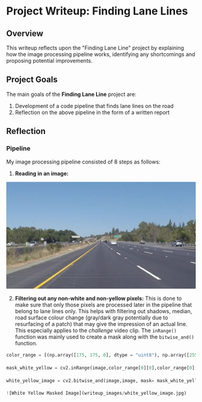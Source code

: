 
# Project Writeup: Finding Lane Lines
 
## Overview   
   
This writeup reflects upon the "Finding Lane Line" project by explaining how the image processing pipeline works, identifying any shortcomings and proposing potential improvements. 


## Project Goals
The main goals of the **Finding Lane Line** project are:

1. Development of a code pipeline that finds lane lines on the road 
2. Reflection on the above pipeline in the form of a written report

## Reflection

### Pipeline

My image processing pipeline consisted of 8 steps as follows:

1. **Reading in an image:**

![Input Image](writeup_images/input.jpg)

2. **Filtering out any non-white and non-yellow pixels:** This is done to make sure that only those pixels are processed later in the pipeline that belong to lane lines only. This helps with filtering out shadows, median, road surface colour change (gray/dark gray potentially due to resurfacing of a patch) that may give the impression of an actual line. This especially applies to the *challenge* video clip. The ```inRange()``` function was mainly used to create a mask along with the ```bitwise_and()``` function.

```python
color_range = [(np.array([175, 175, 0], dtype = "uint8"), np.array([255, 255, 255], dtype = "uint8"))]

mask_white_yellow = cv2.inRange(image,color_range[0][0],color_range[0][1])

white_yellow_image = cv2.bitwise_and(image,image, mask= mask_white_yellow)```

![White Yellow Masked Image](writeup_images/white_yellow_image.jpg)